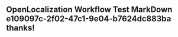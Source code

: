 <properties
ms.topic="hero-topic"
ms.test1="hero-topic"
ms.test2="test"/>

## OpenLocalization Workflow Test MarkDown e109097c-2f02-47c1-9e04-b7624dc883ba thanks!
